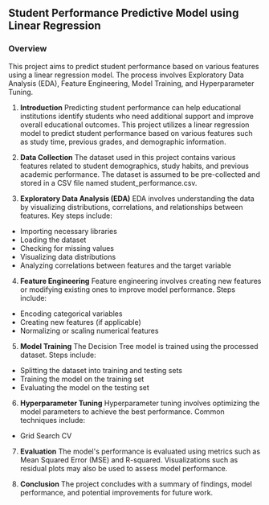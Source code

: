 
## Student Performance Predictive Model using Linear Regression
### Overview
This project aims to predict student performance based on various features using a linear regression model. The process involves Exploratory Data Analysis (EDA), Feature Engineering, Model Training, and Hyperparameter Tuning.


1. **Introduction**
Predicting student performance can help educational institutions identify students who need additional support and improve overall educational outcomes. This project utilizes a linear regression model to predict student performance based on various features such as study time, previous grades, and demographic information.

2. **Data Collection**
The dataset used in this project contains various features related to student demographics, study habits, and previous academic performance. The dataset is assumed to be pre-collected and stored in a CSV file named student_performance.csv.

3. **Exploratory Data Analysis (EDA)**
EDA involves understanding the data by visualizing distributions, correlations, and relationships between features. Key steps include:

- Importing necessary libraries
- Loading the dataset
- Checking for missing values
- Visualizing data distributions
- Analyzing correlations between features and the target variable
4. **Feature Engineering**
Feature engineering involves creating new features or modifying existing ones to improve model performance. Steps include:

- Encoding categorical variables
- Creating new features (if applicable)
- Normalizing or scaling numerical features
5. **Model Training**
The Decision Tree model is trained using the processed dataset. Steps include:
- Splitting the dataset into training and testing sets
- Training the model on the training set
- Evaluating the model on the testing set
6. **Hyperparameter Tuning**
Hyperparameter tuning involves optimizing the model parameters to achieve the best performance. Common techniques include:
- Grid Search CV

7. **Evaluation**
The model's performance is evaluated using metrics such as Mean Squared Error (MSE) and R-squared. Visualizations such as residual plots may also be used to assess model performance.

8. **Conclusion**
The project concludes with a summary of findings, model performance, and potential improvements for future work.
